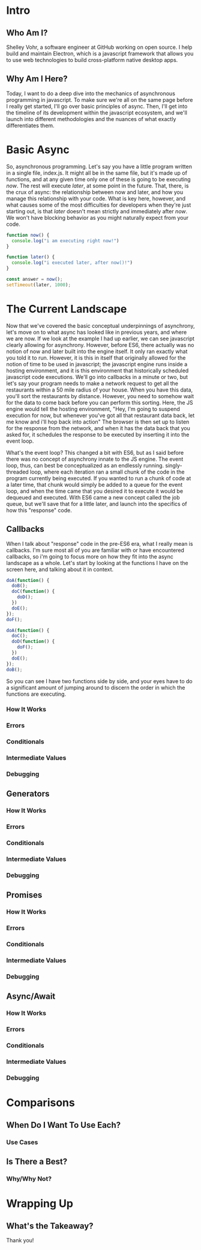 # Intro

## Who Am I?

Shelley Vohr, a software engineer at GitHub working on open source. I help build and maintain Electron, which is a javascript framework that allows you to use web technologies to build cross-platform native desktop apps.

## Why Am I Here?

Today, I want to do a deep dive into the mechanics of asynchronous programming in javascript. To make sure we're all on the same page before I really get started, I'll go over basic principles of async. Then, I'll get into the timeline of its development within the javascript ecosystem, and we'll launch into different methodologies and the nuances of what exactly differentiates them.

# Basic Async

So, asynchronous programming. Let's say you have a little program written in a single file, index.js. It might all be in the same file, but it's made up of functions, and at any given time only one of these is going to be executing _now_. The rest will execute _later_, at some point in the future. That, there, is the crux of async: the relationship between now and later, and how you manage this relationship with your code. What is key here, however, and what causes some of the most difficulties for developers when they're just starting out, is that _later_ doesn't mean strictly and immediately after _now_. We won't have blocking behavior as you might naturally expect from your code.

```javascript
function now() {
  console.log("i am executing right now!")
}

function later() {
  console.log("i executed later, after now()!")
}

const answer = now();
setTimeout(later, 1000);
```

# The Current Landscape

Now that we've covered the basic conceptual underpinnings of asynchrony, let's move on to what async has looked like in previous years, and where we are now. If we look at the example I had up earlier, we can see javascript clearly allowing for asynchrony. However, before ES6, there actually was no notion of now and later built into the engine itself. It only ran exactly what you told it to run. However, it is this in itself that originally allowed for the notion of time to be used in javascript; the javascript engine runs inside a hosting environment, and it is this environment that historically scheduled javascript code executions. We'll go into callbacks in a minute or two, but let's say your program needs to make a network request to get all the restaurants within a 50 mile radius of your house. When you have this data, you'll sort the restaurants by distance. However, you need to somehow wait for the data to come back before you can perform this sorting. Here, the JS engine would tell the hosting environment, "Hey, I'm going to suspend execution for now, but whenever you've got all that restaurant data back, let me know and i'll hop back into action" The browser is then set up to listen for the response from the network, and when it has the data back that you asked for, it schedules the response to be executed by inserting it into the event loop.

What's the event loop? This changed a bit with ES6, but as I said before there was no concept of asynchrony innate to the JS engine. The event loop, thus, can best be conceptualized as an endlessly running. singly-threaded loop, where each iteration ran a small chunk of the code in the program currently being executed. If you wanted to run a chunk of code at a later time, that chunk would simply be added to a queue for the event loop, and when the time came that you desired it to execute it would be dequeued and executed. With ES6 came a new concept called the job queue, but we'll save that for a little later, and launch into the specifics of how this "response" code.

## Callbacks

When I talk about "response" code in the pre-ES6 era, what I really mean is callbacks. I'm sure most all of you are familiar with or have encountered callbacks, so i'm going to focus more on how they fit into the async landscape as a whole. Let's start by looking at the functions I have on the screen here, and talking about it in context.

```javascript
doA(function() {
  doB();
  doC(function() {
    doD();
  })
  doE();
});
doF();
```

```js
doA(function() {
  doC();
  doD(function() {
  	doF();
  })
  doE();
});
doB();
```

So you can see I have two functions side by side, and your eyes have to do a significant amount of jumping around to discern the order in which the functions are executing. 

### How It Works

### Errors

### Conditionals

### Intermediate Values

### Debugging

## Generators

### How It Works

### Errors

### Conditionals

### Intermediate Values

### Debugging

## Promises

### How It Works

### Errors

### Conditionals

### Intermediate Values

### Debugging

## Async/Await

### How It Works

### Errors

### Conditionals

### Intermediate Values

### Debugging

# Comparisons

## When Do I Want To Use Each?

### Use Cases

## Is There a Best?

### Why/Why Not?

# Wrapping Up

## What's the Takeaway?

Thank you!
